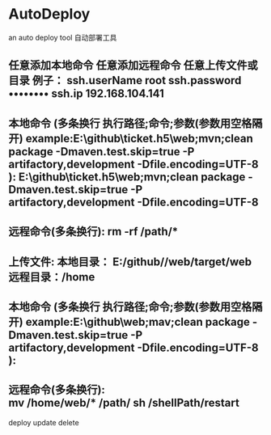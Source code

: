 # AutoDeploy
an auto deploy tool  自动部署工具

任意添加本地命令
任意添加远程命令
任意上传文件或目录
例子：
ssh.userName root ssh.password ••••••••  ssh.ip  192.168.104.141
--------------------------------------------------------------------------------------------------------------------------------------------------------------------------------- 
本地命令 (多条换行 执行路径;命令;参数(参数用空格隔开) example:E:\github\ticket.h5\web;mvn;clean package -Dmaven.test.skip=true -P artifactory,development -Dfile.encoding=UTF-8 ): 
E:\github\ticket.h5\web;mvn;clean package -Dmaven.test.skip=true -P artifactory,development -Dfile.encoding=UTF-8 
--------------------------------------------------------------------------------------------------------------------------------------------------------------------------------- 
远程命令(多条换行):
rm -rf /path/*
--------------------------------------------------------------------------------------------------------------------------------------------------------------------------------- 
上传文件: 本地目录： E:/github//web/target/web 远程目录：/home
--------------------------------------------------------------------------------------------------------------------------------------------------------------------------------- 
本地命令 (多条换行 执行路径;命令;参数(参数用空格隔开) example:E:\github\web;mav;clean package -Dmaven.test.skip=true -P artifactory,development -Dfile.encoding=UTF-8 ): 
--------------------------------------------------------------------------------------------------------------------------------------------------------------------------------- 
远程命令(多条换行):  
mv /home/web/* /path/
sh /shellPath/restart
--------------------------------------------------------------------------------------------------------------------------------------------------------------------------------- 
deploy update delete
